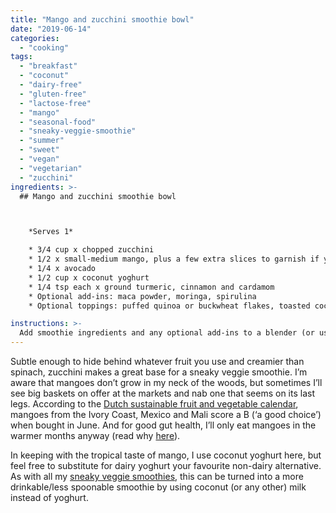```yaml
---
title: "Mango and zucchini smoothie bowl"
date: "2019-06-14"
categories: 
  - "cooking"
tags: 
  - "breakfast"
  - "coconut"
  - "dairy-free"
  - "gluten-free"
  - "lactose-free"
  - "mango"
  - "seasonal-food"
  - "sneaky-veggie-smoothie"
  - "summer"
  - "sweet"
  - "vegan"
  - "vegetarian"
  - "zucchini"
ingredients: >-
  ## Mango and zucchini smoothie bowl



    *Serves 1*

    * 3/4 cup x chopped zucchini
    * 1/2 x small-medium mango, plus a few extra slices to garnish if you like
    * 1/4 x avocado
    * 1/2 cup x coconut yoghurt
    * 1/4 tsp each x ground turmeric, cinnamon and cardamom
    * Optional add-ins: maca powder, moringa, spirulina
    * Optional toppings: puffed quinoa or buckwheat flakes, toasted coconut, cacao nibs, freshly ground seeds

instructions: >-
  Add smoothie ingredients and any optional add-ins to a blender (or use a stick blender). Blend until smooth but thick, adding a small amount of water if necessary to achieve desired consistency. Sprinkle over any toppings and serve.
---
```

Subtle enough to hide behind whatever fruit you use and creamier than spinach, zucchini makes a great base for a sneaky veggie smoothie. I’m aware that mangoes don’t grow in my neck of the woods, but sometimes I’ll see big baskets on offer at the markets and nab one that seems on its last legs. According to the [Dutch sustainable fruit and vegetable calendar](https://groentefruit.milieucentraal.nl), mangoes from the Ivory Coast, Mexico and Mali score a B (‘a good choice’) when bought in June. And for good gut health, I’ll only eat mangoes in the warmer months anyway (read why [here](https://cookingwithnothing.com/the-real-reason-im-eating-with-the-seasons/)).

In keeping with the tropical taste of mango, I use coconut yoghurt here, but feel free to substitute for dairy yoghurt your favourite non-dairy alternative. As with all my [sneaky veggie smoothies](https://cookingwithnothing.com/tag/sneaky-veggie-smoothie/), this can be turned into a more drinkable/less spoonable smoothie by using coconut (or any other) milk instead of yoghurt.
